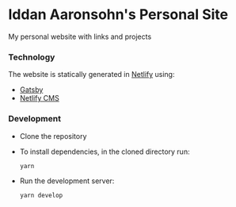 # Iddan Aaronsohn's Personal Site

My personal website with links and projects

### Technology

The website is statically generated in [Netlify](http://netlify.com/) using:

- [Gatsby](https://www.gatsbyjs.org/)
- [Netlify CMS](https://www.netlifycms.org/)

### Development

- Clone the repository
- To install dependencies, in the cloned directory run:

  ```bash
  yarn
  ```

- Run the development server:

  ```bash
  yarn develop
  ```
